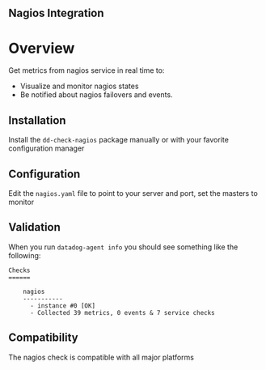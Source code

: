 ## Nagios Integration

# Overview

Get metrics from nagios service in real time to:

* Visualize and monitor nagios states
* Be notified about nagios failovers and events.

## Installation

Install the `dd-check-nagios` package manually or with your favorite configuration manager

## Configuration

Edit the `nagios.yaml` file to point to your server and port, set the masters to monitor

## Validation

When you run `datadog-agent info` you should see something like the following:

    Checks
    ======

        nagios
        -----------
          - instance #0 [OK]
          - Collected 39 metrics, 0 events & 7 service checks

## Compatibility

The nagios check is compatible with all major platforms
